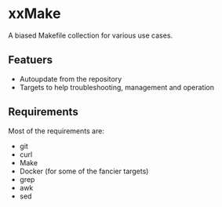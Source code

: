 # xxMake

A biased Makefile collection for various use cases.

## Featuers

- Autoupdate from the repository
- Targets to help troubleshooting, management and operation

## Requirements

Most of the requirements are:

- git
- curl
- Make
- Docker (for some of the fancier targets)
- grep
- awk
- sed
